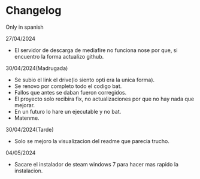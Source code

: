 # Changelog
Only in spanish

27/04/2024

- El servidor de descarga de mediafire no funciona nose por que, si encuentro la forma actualizo github.

30/04/2024(Madrugada)

- Se subio el link el drive(lo siento opti era la unica forma).
- Se renovo por completo todo el codigo bat.
- Fallos que antes se daban fueron corregidos.
- El proyecto solo recibira fix, no actualizaciones por que no hay nada que mejorar.
- En un futuro lo hare un ejecutable y no bat.
- Matenme.

30/04/2024(Tarde)

- Solo se mejoro la visualizacion del readme que parecia trucho.

04/05/2024

- Sacare el instalador de steam windows 7 para hacer mas rapido la instalacion.
